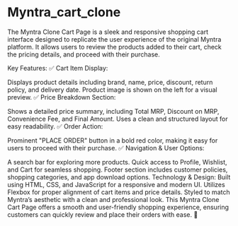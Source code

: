 # Myntra_cart_clone
The Myntra Clone Cart Page is a sleek and responsive shopping cart interface designed to replicate the user experience of the original Myntra platform. It allows users to review the products added to their cart, check the pricing details, and proceed with their purchase.

Key Features:
✅ Cart Item Display:

Displays product details including brand, name, price, discount, return policy, and delivery date.
Product image is shown on the left for a visual preview.
✅ Price Breakdown Section:

Shows a detailed price summary, including Total MRP, Discount on MRP, Convenience Fee, and Final Amount.
Uses a clean and structured layout for easy readability.
✅ Order Action:

Prominent "PLACE ORDER" button in a bold red color, making it easy for users to proceed with their purchase.
✅ Navigation & User Options:

A search bar for exploring more products.
Quick access to Profile, Wishlist, and Cart for seamless shopping.
Footer section includes customer policies, shopping categories, and app download options.
Technology & Design:
Built using HTML, CSS, and JavaScript for a responsive and modern UI.
Utilizes Flexbox for proper alignment of cart items and price details.
Styled to match Myntra’s aesthetic with a clean and professional look.
This Myntra Clone Cart Page offers a smooth and user-friendly shopping experience, ensuring customers can quickly review and place their orders with ease. 🚀
